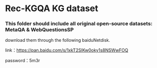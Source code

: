 # Rec-KGQA KG dataset
### This folder should include all original open-source datasets: MetaQA & WebQuestionsSP
download them through the following baiduNetdisk.

link：https://pan.baidu.com/s/1xkT2SIKw0oky1s8NSWwFOQ 

password：5m3r
